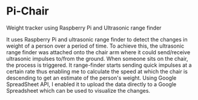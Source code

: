 # Pi-Chair
Weight tracker using Raspberry Pi and Ultrasonic range finder


It uses Raspberry Pi and ultrasonic range finder to detect the changes in weight of a person over a period of time. To achieve this, the ultrasonic range finder was attached onto the chair arm where it could send/receive ultrasonic impulses to/from the ground. When someone sits on the chair, the process is triggered. It range-finder starts sending quick impulses at a certain rate thus enabling me to calculate the speed at which the chair is descending to get an estimate of the person's weight. Using Google SpreadSheet API, I enabled it to upload the data directly to a Google Spreadsheet which can be used to visualize the changes.
